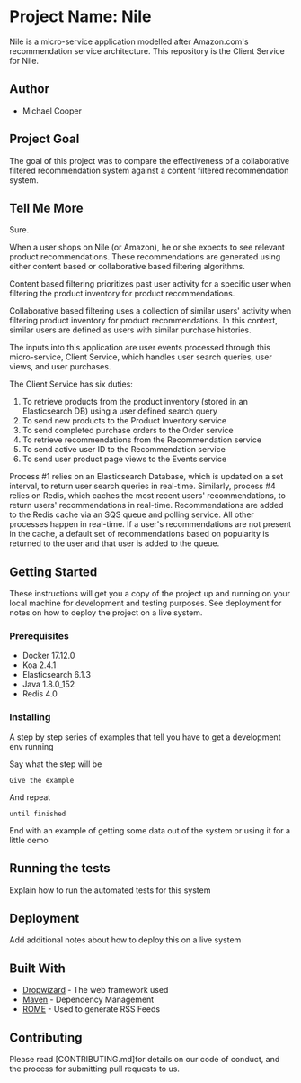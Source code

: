 # Project Name: Nile

Nile is a micro-service application modelled after Amazon.com's recommendation service architecture. This repository is the Client Service for Nile. 

## Author
* Michael Cooper

## Project Goal

The goal of this project was to compare the effectiveness of a collaborative filtered recommendation system against a content filtered recommendation system.


## Tell Me More

Sure.

When a user shops on Nile (or Amazon), he or she expects to see relevant product recommendations. These recommendations are generated using either content based or collaborative based filtering algorithms. 

Content based filtering prioritizes past user activity for a specific user when filtering the product inventory for product recommendations. 

Collaborative based filtering uses a collection of similar users' activity when filtering product inventory for product recommendations. In this context, similar users are defined as users with similar purchase histories. 

The inputs into this application are user events processed through this micro-service, Client Service, which handles user search queries, user views, and user purchases. 

The Client Service has six duties: 
1. To retrieve products from the product inventory (stored in an Elasticsearch DB) using a user defined search query
2. To send new products to the Product Inventory service
3. To send completed purchase orders to the Order service
4. To retrieve recommendations from the Recommendation service
5. To send active user ID to the Recommendation service
6. To send user product page views to the Events service

Process #1 relies on an Elasticsearch Database, which is updated on a set interval, to return user search queries in real-time. Similarly, process #4 relies on Redis, which caches the most recent users' recommendations, to return users' recommendations in real-time. Recommendations are added to the Redis cache via an SQS queue and polling service. All other processes happen in real-time. If a user's recommendations are not present in the cache, a default set of recommendations based on popularity is returned to the user and that user is added to the queue.


## Getting Started

These instructions will get you a copy of the project up and running on your local machine for development and testing purposes. See deployment for notes on how to deploy the project on a live system.

### Prerequisites

* Docker 17.12.0
* Koa 2.4.1
* Elasticsearch 6.1.3
* Java 1.8.0_152
* Redis 4.0

### Installing

A step by step series of examples that tell you have to get a development env running

Say what the step will be

```
Give the example
```

And repeat

```
until finished
```

End with an example of getting some data out of the system or using it for a little demo

## Running the tests

Explain how to run the automated tests for this system

## Deployment

Add additional notes about how to deploy this on a live system

## Built With

* [Dropwizard](http://www.dropwizard.io/1.0.2/docs/) - The web framework used
* [Maven](https://maven.apache.org/) - Dependency Management
* [ROME](https://rometools.github.io/rome/) - Used to generate RSS Feeds

## Contributing

Please read [CONTRIBUTING.md]for details on our code of conduct, and the process for submitting pull requests to us.
